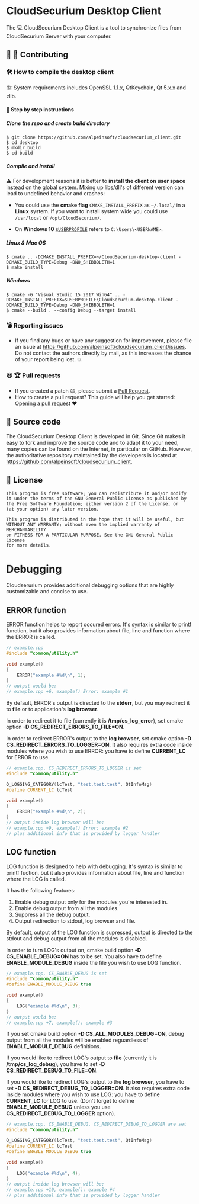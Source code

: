 # CloudSecurium Desktop Client

The :computer: CloudSecurium Desktop Client is a tool to synchronize files from CloudSecurium Server
with your computer.

## :blue_heart: :tada: Contributing

### :hammer_and_wrench: How to compile the desktop client

:building_construction: System requirements includes OpenSSL 1.1.x, QtKeychain, Qt 5.x.x and zlib.

#### :memo: Step by step instructions

##### Clone the repo and create build directory
```
$ git clone https://github.com/alpeinsoft/cloudsecurium_client.git
$ cd desktop
$ mkdir build
$ cd build
```
##### Compile and install

:warning: For development reasons it is better to **install the client on user space** instead on the global system. Mixing up libs/dll's of different version can lead to undefined behavior and crashes:

* You could use the **cmake flag** ```CMAKE_INSTALL_PREFIX``` as ```~/.local/``` in a **Linux** system. If you want to install system wide you could use ```/usr/local``` or ```/opt/CloudSecurium/```.

* On **Windows 10** [```$USERPROFILE```](https://docs.microsoft.com/en-us/windows/deployment/usmt/usmt-recognized-environment-variables#a-href-idbkmk-2avariables-that-are-recognized-only-in-the-user-context) refers to ```C:\Users\<USERNAME>```.

##### Linux & Mac OS

```
$ cmake .. -DCMAKE_INSTALL_PREFIX=~/CloudSecurium-desktop-client -DCMAKE_BUILD_TYPE=Debug -DNO_SHIBBOLETH=1
$ make install
```

##### Windows

```
$ cmake -G "Visual Studio 15 2017 Win64" .. -DCMAKE_INSTALL_PREFIX=$USERPROFILE\CloudSecurium-desktop-client -DCMAKE_BUILD_TYPE=Debug -DNO_SHIBBOLETH=1
$ cmake --build . --config Debug --target install
```

### :bomb: Reporting issues

- If you find any bugs or have any suggestion for improvement, please
file an issue at https://github.com/alpeinsoft/cloudsecurium_client/issues. Do not
contact the authors directly by mail, as this increases the chance
of your report being lost. :boom:

### :smiley: :trophy: Pull requests

- If you created a patch :heart_eyes:, please submit a [Pull
Request](https://github.com/alpeinsoft/cloudsecurium_client/pulls).
- How to create a pull request? This guide will help you get started: [Opening a pull request](https://opensource.guide/how-to-contribute/#opening-a-pull-request) :heart:

## :memo: Source code

The CloudSecurium Desktop Client is developed in Git. Since Git makes it easy to
fork and improve the source code and to adapt it to your need, many copies
can be found on the Internet, in particular on GitHub. However, the
authoritative repository maintained by the developers is located at
https://github.com/alpeinsoft/cloudsecurium_client.

## :scroll: License

    This program is free software; you can redistribute it and/or modify
    it under the terms of the GNU General Public License as published by
    the Free Software Foundation; either version 2 of the License, or
    (at your option) any later version.

    This program is distributed in the hope that it will be useful, but
    WITHOUT ANY WARRANTY; without even the implied warranty of MERCHANTABILITY
    or FITNESS FOR A PARTICULAR PURPOSE. See the GNU General Public License
    for more details.

# Debugging
Cloudserurium provides additional debugging options that are highly
customizable and concise to use.

## ERROR function
ERROR function helps to report occured errors. It's syntax is similar to
printf function, but it also provides information about file, line and
function where the ERROR is called.

```C++
// example.cpp
#include "common/utility.h"

void example()
{
    ERROR("example #%d\n", 1);
}
// output would be:
// example.cpp +6, example() Error: example #1
```

By default, ERROR's output is directed to the **stderr**, but you may redirect
it to **file** or to application's **log browser**.

In order to redirect it to file (currently it is **/tmp/cs_log_error**), set
cmake option **-D CS_REDIRECT_ERRORS_TO_FILE=ON**.

In order to redirect ERROR's output to the **log browser**, set cmake option
**-D CS_REDIRECT_ERRORS_TO_LOGGER=ON**. It also requires extra code inside
modules where you wish to use ERROR: you have to define **CURRENT_LC** for
ERROR to use.

```C++
// example.cpp, CS_REDIRECT_ERRORS_TO_LOGGER is set
#include "common/utility.h"

Q_LOGGING_CATEGORY(lcTest, "test.test.test", QtInfoMsg)
#define CURRENT_LC lcTest

void example()
{
    ERROR("example #%d\n", 2);
}
// output inside log browser will be:
// example.cpp +9, example() Error: example #2
// plus additional info that is provided by logger handler
```

## LOG function
LOG function is designed to help with debugging. It's syntax is similar to
printf fuction, but it also provides information about file, line and
function where the LOG is called.

It has the following features:
1. Enable debug output only for the modules you're interested in.
2. Enable debug output from all the modules.
3. Suppress all the debug output.
4. Output redirection to stdout, log browser and file.

By default, output of the LOG function is supressed, output is directed to the
stdout and debug output from all the modules is disabled.

In order to turn LOG's output on, cmake build option **-D CS_ENABLE_DEBUG=ON**
has to be set. You also have to define **ENABLE_MODULE_DEBUG** inside the file
you wish to use LOG function.

```C++
// example.cpp, CS_ENABLE_DEBUG is set
#include "common/utility.h"
#define ENABLE_MODULE_DEBUG true

void example()
{
    LOG("example #%d\n", 3);
}
// output would be:
// example.cpp +7, example(): example #3
```

If you set cmake build option **-D CS_ALL_MODULES_DEBUG=ON**, debug output
from all the modules will be enabled reguardless of **ENABLE_MODULE_DEBUG**
definitions.

If you would like to redirect LOG's output to **file** (currently it is
**/tmp/cs_log_debug**), you have to set **-D CS_REDIRECT_DEBUG_TO_FILE=ON**.

If you would like to redirect LOG's output to the **log browser**, you have
to set **-D CS_REDIRECT_DEBUG_TO_LOGGER=ON**. It also requires extra code
inside modules where you wish to use LOG: you have to define **CURRENT_LC**
for LOG to use. (Don't forget to define **ENABLE_MODULE_DEBUG** unless you
use **CS_REDIRECT_DEBUG_TO_LOGGER** option).

```C++
// example.cpp, CS_ENABLE_DEBUG, CS_REDIRECT_DEBUG_TO_LOGGER are set
#include "common/utility.h"

Q_LOGGING_CATEGORY(lcTest, "test.test.test", QtInfoMsg)
#define CURRENT_LC lcTest
#define ENABLE_MODULE_DEBUG true

void example()
{
    LOG("example #%d\n", 4);
}
// output inside log browser will be:
// example.cpp +10, example(): example #4
// plus additional info that is provided by logger handler
```